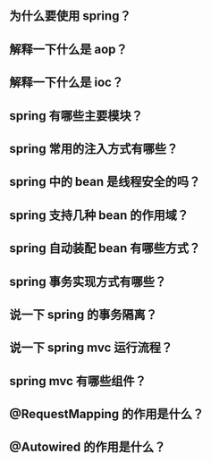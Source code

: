## 为什么要使用 spring？
## 解释一下什么是 aop？
## 解释一下什么是 ioc？
## spring 有哪些主要模块？
## spring 常用的注入方式有哪些？
## spring 中的 bean 是线程安全的吗？
## spring 支持几种 bean 的作用域？
## spring 自动装配 bean 有哪些方式？
## spring 事务实现方式有哪些？
## 说一下 spring 的事务隔离？
## 说一下 spring mvc 运行流程？
## spring mvc 有哪些组件？
## @RequestMapping 的作用是什么？
## @Autowired 的作用是什么？